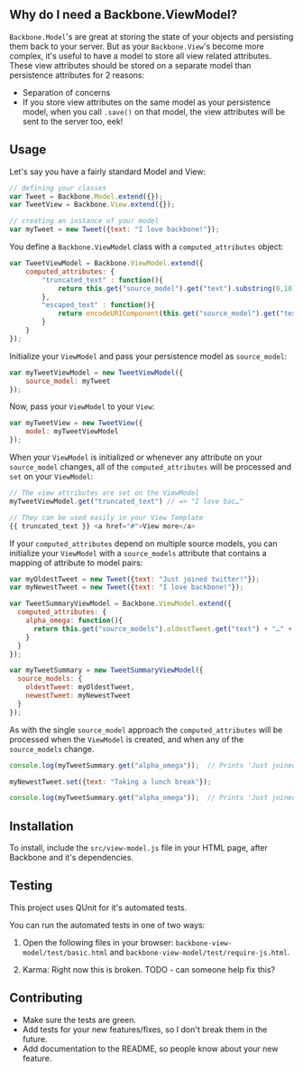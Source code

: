 ## Why do I need a Backbone.ViewModel?

`Backbone.Model`'s are great at storing the state of your objects and persisting them back to your server.  But as your `Backbone.View`'s become more complex, it's useful to have a model to store all view related attributes.  These view attributes should be stored on a separate model than persistence attributes for 2 reasons:

* Separation of concerns
* If you store view attributes on the same model as your persistence model, when you call `.save()` on that model, the view attributes will be sent to the server too, eek!

## Usage

Let's say you have a fairly standard Model and View:

```javascript
// defining your classes
var Tweet = Backbone.Model.extend({});
var TweetView = Backbone.View.extend({});

// creating an instance of your model
var myTweet = new Tweet({text: "I love backbone!"});
```

You define a `Backbone.ViewModel` class with a `computed_attributes` object:

```javascript
var TweetViewModel = Backbone.ViewModel.extend({
	computed_attributes: {
		"truncated_text" : function(){
			return this.get("source_model").get("text").substring(0,10) + "…";
		},
		"escaped_text" : function(){
			return encodeURIComponent(this.get("source_model").get("text"));
		}
	}
});
```

Initialize your `ViewModel` and pass your persistence model as `source_model`:

```javascript
var myTweetViewModel = new TweetViewModel({
	source_model: myTweet
});
```


Now, pass your `ViewModel` to your `View`:

```javascript
var myTweetView = new TweetView({
	model: myTweetViewModel
});
```


When your `ViewModel` is initialized or whenever any attribute on your `source_model` changes, all of the `computed_attributes` will be processed and `set` on your `ViewModel`:


```javascript
// The view attributes are set on the ViewModel
myTweetViewModel.get("truncated_text") // => "I love bac…"

// They can be used easily in your View Template
{{ truncated_text }} <a href="#">View more</a>
```

If your `computed_attributes` depend on multiple source models, you can initialize your `ViewModel` with a `source_models` attribute that contains a mapping of attribute to model pairs:

```javascript
var myOldestTweet = new Tweet({text: "Just joined twitter!"});
var myNewestTweet = new Tweet({text: "I love backbone!"});

var TweetSummaryViewModel = Backbone.ViewModel.extend({
  computed_attributes: {
    alpha_omega: function(){
      return this.get("source_models").oldestTweet.get("text") + "…" + this.get("source_models").newestTweet.get("text");
    }
  }
});

var myTweetSummary = new TweetSummaryViewModel({
  source_models: {
    oldestTweet: myOldestTweet,
    newestTweet: myNewestTweet
  }
});
```

As with the single `source_model` approach the `computed_attributes` will be processed when the `ViewModel` is created, and when any of the `source_models` change.

```javascript
console.log(myTweetSummary.get("alpha_omega"));  // Prints 'Just joined twitter!…I love backbone!'.

myNewestTweet.set({text: "Taking a lunch break"});

console.log(myTweetSummary.get("alpha_omega"));  // Prints 'Just joined twitter!…Taking a lunch break'.
```

## Installation

To install, include the `src/view-model.js` file in your HTML page, after Backbone and it's dependencies.


## Testing

This project uses QUnit for it's automated tests.

You can run the automated tests in one of two ways:

1. Open the following files in your browser: `backbone-view-model/test/basic.html` and `backbone-view-model/test/require-js.html`.

2. Karma: Right now this is broken.  TODO - can someone help fix this?

## Contributing

* Make sure the tests are green.
* Add tests for your new features/fixes, so I don't break them in the future.
* Add documentation to the README, so people know about your new feature.
